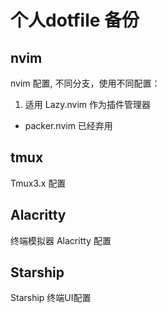 # 个人dotfile 备份

## nvim
nvim 配置, 不同分支，使用不同配置：

1. 适用 Lazy.nvim 作为插件管理器

* packer.nvim 已经弃用

## tmux
Tmux3.x 配置

## Alacritty
终端模拟器 Alacritty 配置

## Starship
Starship 终端UI配置
